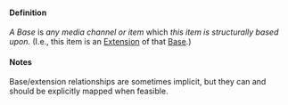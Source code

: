 #### Definition

*A Base* is *any media channel or item* which *this item is structurally based upon.*  (I.e., this item is an [Extension](https://github.com/gcassel/IO/blob/main/terms/extension.md) of that [Base](https://github.com/gcassel/IO/blob/main/terms/base.md).)

#### Notes

Base/extension relationships are sometimes implicit, but they can and should be explicitly mapped when feasible.
